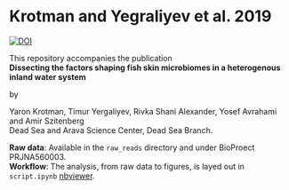 # Krotman and Yegraliyev et al. 2019

[![DOI](https://zenodo.org/badge/190523076.svg)](https://zenodo.org/badge/latestdoi/190523076)

This repository accompanies the publication  
**Dissecting the factors shaping fish skin microbiomes in a heterogenous inland water system**  

by  

Yaron Krotman, Timur Yergaliyev, Rivka Shani Alexander, Yosef Avrahami and Amir Szitenberg  
Dead Sea and Arava Science Center, Dead Sea Branch.
  
**Raw data**: Available in the `raw_reads` directory and under BioProect PRJNA560003.  
**Workflow**: The analysis, from raw data to figures, is layed out in `script.ipynb` [nbviewer](https://bit.ly/2z7teFm).  
